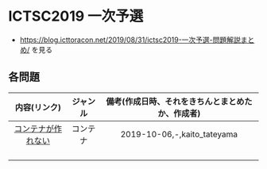 # ICTSC2019 一次予選
- https://blog.icttoracon.net/2019/08/31/ictsc2019-一次予選-問題解説まとめ/ を見る

## 各問題

| 内容(リンク) | ジャンル | 備考(作成日時、それをきちんとまとめたか、作成者) |
| :--: | :--: | :--: |
| [コンテナが作れない](./container-1/README.md) | コンテナ | 2019-10-06,-,kaito_tateyama |
|  |  |  |
|  |  |  |
|  |  |  |
|  |  |  |